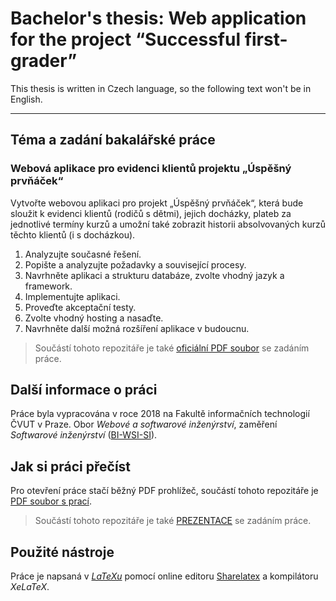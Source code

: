 # Bachelor's thesis: Web application for the project “Successful first-grader”
This thesis is written in Czech language, so the following text won't be in English.
***
## Téma a zadání bakalářské práce
### Webová aplikace pro evidenci klientů projektu „Úspěšný prvňáček“
Vytvořte webovou aplikaci pro projekt „Úspěšný prvňáček“, která bude sloužit k evidenci klientů (rodičů s dětmi), jejich docházky, plateb za jednotlivé termíny kurzů a umožní také zobrazit historii absolvovaných kurzů těchto klientů (i s docházkou).
 1. Analyzujte současné řešení.
 2. Popište a analyzujte požadavky a související procesy.
 3. Navrhněte aplikaci a strukturu databáze, zvolte vhodný jazyk a framework.
 4. Implementujte aplikaci.
 5. Proveďte akceptační testy.
 6. Zvolte vhodný hosting a nasaďte.
 7. Navrhněte další možná rozšíření aplikace v budoucnu.
> Součástí tohoto repozitáře je také [oficiální PDF soubor](https://github.com/rodlukas/bachelors-thesis/raw/master/BP.pdf) se zadáním práce.
## Další informace o práci
Práce byla vypracována v roce 2018 na Fakultě informačních technologií ČVUT v Praze. Obor *Webové a softwarové inženýrství*, zaměření *Softwarové inženýrství* ([BI-WSI-SI](http://bk.fit.cvut.cz/cz/plany/pl30010006.html)).
## Jak si práci přečíst
Pro otevření práce stačí běžný PDF prohlížeč, součástí tohoto repozitáře je [PDF soubor s prací](BP.pdf).
> Součástí tohoto repozitáře je také [PREZENTACE](https://github.com/rodlukas/bachelors-thesis/raw/master/prezentace/BP_prezentace.pdf) se zadáním práce.
## Použité nástroje
Práce je napsaná v [*LaTeXu*](https://www.latex-project.org/about/) pomocí online editoru [Sharelatex](http://sharelatex.com/) a kompilátoru *XeLaTeX*.
